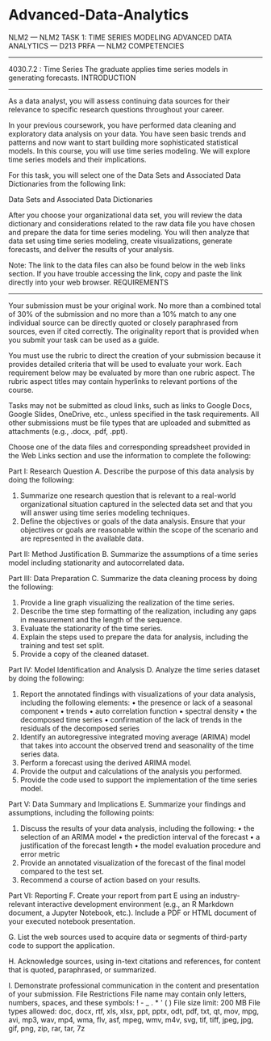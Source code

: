 # Advanced-Data-Analytics

NLM2 — NLM2 TASK 1: TIME SERIES MODELING
ADVANCED DATA ANALYTICS — D213
PRFA — NLM2
COMPETENCIES
________________________________________
4030.7.2 : Time Series
The graduate applies time series models in generating forecasts. 
INTRODUCTION
________________________________________
As a data analyst, you will assess continuing data sources for their relevance to specific research questions throughout your career.

In your previous coursework, you have performed data cleaning and exploratory data analysis on your data. You have seen basic trends and patterns and now want to start building more sophisticated statistical models. In this course, you will use time series modeling. We will explore time series models and their implications.

For this task, you will select one of the Data Sets and Associated Data Dictionaries from the following link:

Data Sets and Associated Data Dictionaries

After you choose your organizational data set, you will review the data dictionary and considerations related to the raw data file you have chosen and prepare the data for time series modeling. You will then analyze that data set using time series modeling, create visualizations, generate forecasts, and deliver the results of your analysis.

Note: The link to the data files can also be found below in the web links section. If you have trouble accessing the link, copy and paste the link directly into your web browser.
REQUIREMENTS
________________________________________
Your submission must be your original work. No more than a combined total of 30% of the submission and no more than a 10% match to any one individual source can be directly quoted or closely paraphrased from sources, even if cited correctly. The originality report that is provided when you submit your task can be used as a guide.

You must use the rubric to direct the creation of your submission because it provides detailed criteria that will be used to evaluate your work. Each requirement below may be evaluated by more than one rubric aspect. The rubric aspect titles may contain hyperlinks to relevant portions of the course.

Tasks may not be submitted as cloud links, such as links to Google Docs, Google Slides, OneDrive, etc., unless specified in the task requirements. All other submissions must be file types that are uploaded and submitted as attachments (e.g., .docx, .pdf, .ppt).

Choose one of the data files and corresponding spreadsheet provided in the Web Links section and use the information to complete the following:

Part I:  Research Question
A.  Describe the purpose of this data analysis by doing the following:
1.  Summarize one research question that is relevant to a real-world organizational situation captured in the selected data set and that you will answer using time series modeling techniques.
2.  Define the objectives or goals of the data analysis. Ensure that your objectives or goals are reasonable within the scope of the scenario and are represented in the available data.

Part II:  Method Justification
B.  Summarize the assumptions of a time series model including stationarity and autocorrelated data.

Part III:  Data Preparation
C.  Summarize the data cleaning process by doing the following:
1.  Provide a line graph visualizing the realization of the time series.
2.  Describe the time step formatting of the realization, including any gaps in measurement and the length of the sequence.
3.  Evaluate the stationarity of the time series.
4.  Explain the steps used to prepare the data for analysis, including the training and test set split.
5.  Provide a copy of the cleaned dataset.

Part IV:  Model Identification and Analysis
D.  Analyze the time series dataset by doing the following:
1.  Report the annotated findings with visualizations of your data analysis, including the following elements:
•   the presence or lack of a seasonal component
•   trends
•   auto correlation function
•   spectral density
•   the decomposed time series
•   confirmation of the lack of trends in the residuals of the decomposed series
2.  Identify an autoregressive integrated moving average (ARIMA) model that takes into account the observed trend and seasonality of the time series data.
3.  Perform a forecast using the derived ARIMA model.
4.  Provide the output and calculations of the analysis you performed.
5.  Provide the code used to support the implementation of the time series model.

Part V:  Data Summary and Implications
E.  Summarize your findings and assumptions, including the following points:
1.  Discuss the results of your data analysis, including the following:
•   the selection of an ARIMA model
•   the prediction interval of the forecast
•   a justification of the forecast length
•   the model evaluation procedure and error metric
2.  Provide an annotated visualization of the forecast of the final model compared to the test set.
3.  Recommend a course of action based on your results.

Part VI:  Reporting
F.  Create your report from part E using an industry-relevant interactive development environment (e.g., an R Markdown document, a Jupyter Notebook, etc.). Include a PDF or HTML document of your executed notebook presentation.

G.  List the web sources used to acquire data or segments of third-party code to support the application.

H.  Acknowledge sources, using in-text citations and references, for content that is quoted, paraphrased, or summarized.

I.  Demonstrate professional communication in the content and presentation of your submission.
File Restrictions
File name may contain only letters, numbers, spaces, and these symbols: ! - _ . * ' ( )
File size limit: 200 MB
File types allowed: doc, docx, rtf, xls, xlsx, ppt, pptx, odt, pdf, txt, qt, mov, mpg, avi, mp3, wav, mp4, wma, flv, asf, mpeg, wmv, m4v, svg, tif, tiff, jpeg, jpg, gif, png, zip, rar, tar, 7z

